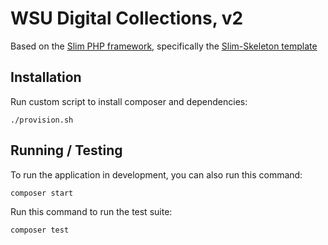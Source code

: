 # WSU Digital Collections, v2

Based on the [Slim PHP framework](http://www.slimframework.com/), specifically the [Slim-Skeleton template](https://github.com/slimphp/Slim-Skeleton)

## Installation

Run custom script to install composer and dependencies:

    ./provision.sh

## Running / Testing

To run the application in development, you can also run this command:

    composer start

Run this command to run the test suite:

    composer test
